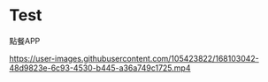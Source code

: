 # Test
點餐APP




https://user-images.githubusercontent.com/105423822/168103042-48d9823e-6c93-4530-b445-a36a749c1725.mp4


